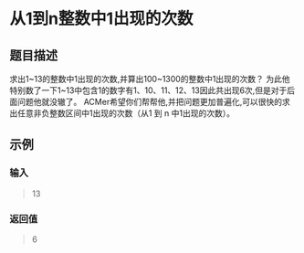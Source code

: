 # 从1到n整数中1出现的次数
## 题目描述
求出1\~13的整数中1出现的次数,并算出100\~1300的整数中1出现的次数？
为此他特别数了一下1\~13中包含1的数字有1、10、11、12、13因此共出现6次,但是对于后面问题他就没辙了。
ACMer希望你们帮帮他,并把问题更加普遍化,可以很快的求出任意非负整数区间中1出现的次数（从1 到 n 中1出现的次数）。
## 示例
### 输入
> 13
### 返回值
> 6